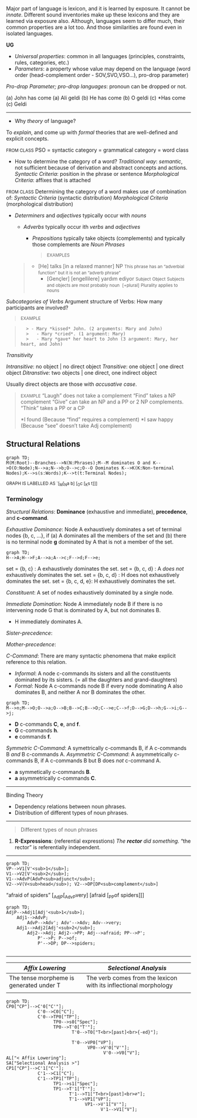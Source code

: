 Major part of language is lexicon, and it is learned by exposure. It cannot be *innate*. Different sound inventories make up these lexicons and they are learned via exposure also. Although, languages seem to differ much, their common properties are a lot too. And those similarities are found even in isolated languages.

**UG**

- *Universal properties*: common in all languages (principles, constraints, rules, categories, etc.)
- *Parameters*: a property whose value may depend on the language (word order (head-complement order - SOV,SVO,VSO…), pro-drop parameter)

*Pro-drop Parameter; pro-drop languages*: pronoun can be dropped or not.

(a)	John has come	(a) 	Ali geldi
(b)	He has come	  (b) 	O geldi
(c)	*Has come		(c)	 Geldi

------

- Why *theory* of language?

To *explain*, and come up with *formal* theories that are well-defined and explicit concepts.

<small>FROM CLASS</small>
PSO = syntactic category = grammatical category = word class

- How to determine the category of a word?
  *Traditional way*: *semantic*, not sufficient because of derivation and abstract concepts and actions.
  *Syntactic Criteria*: position in the phrase or sentence
  *Morphological Criteria*: affixes that is attached

<small>FROM CLASS</small>
Determining the category of a word makes use of combination of:
	*Syntactic Criteria* (syntactic distribution)
	*Morphological Criteria* (morphological distribution)

- *Determiners* and *adjectives* typically occur with *nouns*

  - *Adverbs* typically occur ith *verbs* and *adjectives*

    - *Prepositions* typically take objects (complements) and typically those complements are *Noun Phrases*

      > <small>EXAMPLES</small>

  > - [He] talks [in a relaxed manner]
  >   NP         <small>This phrase has an “adverbial function”</small>
  >   		<small>but it is not an “adverb phrase”</small>
  >   - [Gençler] [engellilere] yardım ediyor
  >    		 <small>Subject</small> 	 <small>Object</small>      <small>Subjects and objects are most probably noun</small>
  >     <small> [+plural]</small> <small>Plurality applies to nouns</small> 

*Subcategories of Verbs*
Argument structure of Verbs: How many participants are involved?

> <small>EXAMPLE</small>

> ```
>   > - Mary *kissed* John. (2 arguments: Mary and John)
>   >   - Mary *cried*. (1 argument: Mary)
>   >   - Mary *gave* her heart to John (3 argument: Mary, her heart, and John)
> ```

*Transitivity*

*Intransitive*: no object | no direct object
*Transitive*: one object | one direct object
*Ditranstive*: two objects | one direct, one indirect object

Usually direct objects are those with *accusative case*.

> <small>EXAMPLE</small>
> “Laugh” does not take a complement
> “Find” takes a NP complement
> “Give” can take an NP and a PP or 2 NP complements.
> “Think” takes a PP or a CP
>
> *I found (Because “find” requires a complement)
> *I saw happy (Because “see” doesn’t take Adj complement)	

## Structural Relations

```mermaid
graph TD;
M(M:Root)--Branches-->N(N:Phrases);M--M dominates O and K-->O(O:Node);N-->a;N-->b;O-->c;O--O Dominates K-->K(K:Non-terminal Nodes);K-->s(s:Words);K-->t(t:Terminal Nodes);
```

<small>GRAPH IS LABELLED AS `[<sub>M</sub>[<sub>N</sub>a b] [<sub>O</sub>c [<sub>K</sub>s t]]]</small>

### Terminology

*Structural Relations*: **Dominance** (exhaustive and immediate), **precedence**, and **c-command**.

*Exhaustive Dominance*: Node A exhaustively dominates a set of terminal nodes {b, c, …}, if (a) A dominates all the members of the set and (b) there is no terminal node **g** dominated by A that is not a member of the set.

```mermaid
graph TD;
H-->A;H-->F;A-->a;A-->c;F-->d;F-->e;
```

set = {b, c} : A exhaustively dominates the set.
set = {b, c, d} : A *does not* exhaustively dominates the set.
set = {b, c, d} : H does not exhaustively dominates the set.
set = {b, c, d, e}: H exhaustively dominates the set.

*Constituent*: A set of nodes exhaustively dominated by a single node.

*Immediate Domination*: Node A immediately node B if there is no intervening node G that is dominated by A, but not dominates B.

- H immediately dominates A.

*Sister-precedence*: 

*Mother-precedence*:

*C-Command*: There are many syntactic phenomena that make explicit reference to this relation.

- *Informal*: A node c-commands its sisters and all the constituents dominated by its sisters. (= all the daughters and grand-daughters)
- *Formal*: Node A c-commands node B if every node dominating A also dominates B, and neither A nor B dominates the other.

```mermaid
graph TD;
M-->n;M-->O;O-->a;O-->B;B-->C;B-->D;C-->e;C-->f;D-->G;D-->h;G-->i;G-->j;
```

- **D** c-commands **C**, **e**, and **f**.
- **G** c-commands **h**.
- **e** commands **f**.

*Symmetric C-Command*: A symettrically c-commands B, if A c-commands B *and* B c-commands A.
*Asymmetric C-Command*: A asymmetrically c-commands B, if A c-commands B but B does *not* c-command A.

- **a** symmetically c-commands **B**.
- **a** asymmetrically c-commands **C**.

---

Binding Theory

- Dependency relations between noun phrases.
- Distribution of different types of noun phrases.

---

> Different types of noun phrases

1. **R-Expressions**: (referential expresstions) *The **rector** did something.*  “the rector” is referentially independent.

---

```mermaid
graph TD;
VP-->V1[V'<sub>1</sub>];
V1-->V2[V'<sub>2</sub>];
V1-->AdvP(AdvP<sub>adjunct</sub>);
V2-->V(V<sub>head</sub>); V2-->DP[DP<sub>complement</sub>]
```

“afraid of spiders” [<sub>AdjP</sub>[<sub>AdvP</sub>very] [afraid [<sub>PP</sub>of spiders]]]

```mermaid
graph TD;
AdjP-->Adj1[Adj'<sub>1</sub>];
	Adj1-->AdvP;
		AdvP-->Adv'; Adv'-->Adv; Adv-->very;
	Adj1-->Adj2[Adj'<sub>2</sub>];
		Adj2-->Adj; Adj2-->PP; Adj-->afraid; PP-->P'; 
			P'-->P; P-->of;
			P'-->DP; DP-->spiders; 
	
```

---

| ***Affix Lowering***                    | ***Selectional Analysis***                                   |
| --------------------------------------- | ------------------------------------------------------------ |
| The tense morpheme is generated under T | The verb comes from the lexicon with its inflectional morphology |
|                                         |                                                              |

```mermaid
graph TD;
CP0["CP"]-->C'0["C'"];
			C'0-->C0["C"];
			C'0-->TP0["TP"];
				  TP0-->s0["Spec"];
				  TP0-->T'0["T'"];
				         T'0-->T0["T<br>[past]<br>{-ed}"];
				  		       
				         T'0-->VP0["VP"];
				  			   VP0-->V'0["V'"];
				  			  		 V'0-->V0["V"];
AL["< Affix Lowering"];
SA["Selectional Analysis >"]
CP1["CP"]-->C'1["C'"];
			C'1-->C1["C"];
			C'1-->TP1["TP"];
				  TP1-->s1["Spec"];
				  TP1-->T'1["T'"];
				  		T'1-->T1["T<br>[past]<br>∅"];
				  		T'1-->VP1["VP"];
				  			  VP1-->V'1["V'"];
				  			  		V'1-->V1["V"];
```

